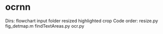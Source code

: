 # ocrnn
Dirs:
  flowchart input folder
  resized
  highlighted
  crop
Code order:
  resize.py
  fig_detmap.m
  findTextAreas.py
  ocr.py
